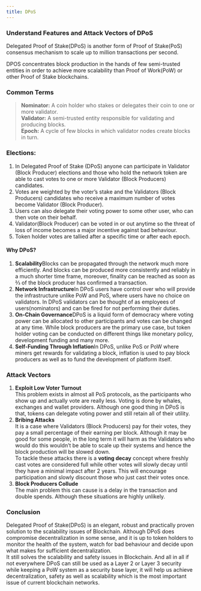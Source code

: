 ```yaml
---
title: DPoS
---
```


### Understand Features and Attack Vectors of DPoS

Delegated Proof of Stake(DPoS) is another form of Proof of Stake(PoS) consensus
mechanism to scale up to million transactions per second.

DPOS concentrates block production in the hands of few semi-trusted entities in
order to achieve more scalability than Proof of Work(PoW) or other Proof of
Stake blockchains.

### Common Terms

> **Nominator:** A coin holder who stakes or delegates their coin to one or more
> validator.<br> **Validator:** A semi-trusted entity responsible for validating
and producing blocks.<br> **Epoch:** A cycle of few blocks in which validator
nodes create blocks in turn.

### Elections: 

1.  In Delegated Proof of Stake (DPoS) anyone can participate in Validator (Block
Producer) elections and those who hold the network token are able to cast votes
to one or more Validator (Block Producers) candidates. 
1.  Votes are weighted by the voter’s stake and the Validators (Block Producers)
candidates who receive a maximum number of votes become Validator (Block
Producer).
1.  Users can also delegate their voting power to some other user, who can then vote
on their behalf.
1.  Validator(Block Producer) can be voted in or out anytime so the threat of loss
of income becomes a major incentive against bad behaviour.
1.  Token holder votes are tallied after a specific time or after each epoch.

#### Why DPoS?

1.  **Scalability**Blocks can be propagated through the network much more
efficiently. And blocks can be produced more consistently and reliably in a much
shorter time frame, moreover, finality can be reached as soon as ⅔ of the block
producer has confirmed a transaction.
1.  **Network Infrastructure**In DPoS users have control over who will provide the
infrastructure unlike PoW and PoS, where users have no choice on validators. In
DPoS validators can be thought of as employees of users(nominators) and can be
fired for not performing their duties.
1.  **On-Chain Governance**DPoS is a liquid form of democracy where voting power can
be allocated to other participants and votes can be changed at any time. While
block producers are the primary use case, but token holder voting can be
conducted on different things like monetary policy, development funding and many
more.
1.  **Self-Funding Through Inflation**In DPoS, unlike PoS or PoW where miners get
rewards for validating a block, inflation is used to pay block producers as well
as to fund the development of platform itself.

### Attack Vectors

1.  **Exploit Low Voter Turnout**<br>
This problem exists in almost all PoS protocols, as the participants who show up and actually vote are really less. 
Voting is done by whales, exchanges and wallet providers. Although one good thing in DPoS is that, tokens can 
delegate voting power and still retain all of their utility.
1.  **Bribing Attacks**<br>It is a case where Validators (Block Producers) pay for their
votes, they pay a small percentage of their earning per block. Although it may
be good for some people, in the long term it will harm as the Validators who
would do this wouldn’t be able to scale up their systems and hence the block
production will be slowed down.<br> To tackle these attacks there is a **voting
decay** concept where freshly cast votes are considered full while other votes
will slowly decay until they have a minimal impact after 2 years. This will
encourage participation and slowly discount those who just cast their votes
once.
1.  **Block Producers Collude**<br>The main problem this can cause is a delay in the
transaction and double spends. Although these situations are highly unlikely.

### Conclusion

Delegated Proof of Stake(DPoS) is an elegant, robust and practically proven
solution to the scalability issues of Blockchain. Although DPoS does compromise
decentralization in some sense, and it is up to token holders to monitor the
health of the system, watch for bad behaviour and decide upon what makes for
sufficient decentralization.<br> It still solves the scalability and safety
issues in Blockchain. And all in all if not everywhere DPoS can still be used as
a Layer 2 or Layer 3 security while keeping a PoW system as a security base
layer, it will help us achieve decentralization, safety as well as scalability
which is the most important issue of current blockchain networks.

<br> 
